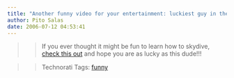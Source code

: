```yaml
---
title: "Another funny video for your entertainment: luckiest guy in the world?"
author: Pito Salas
date: 2006-07-12 04:53:41
---
```


>>

>> If you ever thought it might be fun to learn how to skydive, [check this
out](<http://www.flurl.com/item/Luckiest_skidiver_in_the_world_u_156888>) and
hope you are as lucky as this dude!!!

>>

>> Technorati Tags: [funny](<http://www.technorati.com/tag/funny>)


